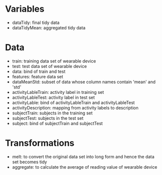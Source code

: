 # Variables
* dataTidy: final tidy data 
* dataTidyMean: aggregated tidy data

# Data
* train: training data set of wearable device
* test: test data set of wearable device
* data: bind of train and test
* features: feature data set
* dataMeanStd: subset of data whose column names contain 'mean' and 'std'
* activityLableTrain: activity label in training set
* activityLableTest: activity label in test set
* activityLable: bind of activityLableTrain and activityLableTest
* activityDescription: mapping from activity labels to description
* subjectTrain: subjects in the training set
* subjectTest: subjects in the test set
* subject: bind of subjectTrain and subjectTest

# Transformations
* melt: to convert the original data set into long form and hence the data set becomes tidy
* aggregate: to calculate the average of reading value of wearable device